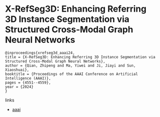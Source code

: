 # X-RefSeg3D: Enhancing Referring 3D Instance Segmentation via Structured Cross-Modal Graph Neural Networks

```
@inproceedings{xrefseg3d_aaai24,
title = {X-RefSeg3D: Enhancing Referring 3D Instance Segmentation via Structured Cross-Modal Graph Neural Networks},
author = {Qian, Zhipeng and Ma, Yiwei and Ji, Jiayi and Sun, Xiaoshuai},
booktitle = {Proceedings of the AAAI Conference on Artificial Intelligence (AAAI)},
pages = {4551--4559},
year = {2024}
}
```

links
- [aaai](https://ojs.aaai.org/index.php/AAAI/article/view/28254)

